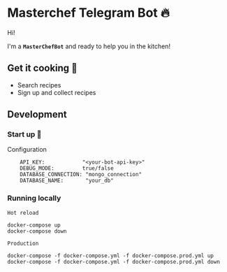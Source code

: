 # Masterchef Telegram Bot :fire:

Hi!

I'm a **`MasterChefBot`** and ready to help you in the kitchen!

## Get it cooking :pizza:
- Search recipes
- Sign up and collect recipes



## Development

### Start up :rocket:

Configuration
```
    API_KEY:            "<your-bot-api-key>"
    DEBUG_MODE:         true/false
    DATABASE_CONNECTION: "mongo_connection"
	DATABASE_NAME:       "your_db"  
```

### Running locally
`Hot reload`
```
docker-compose up
docker-compose down
```
`Production`
```
docker-compose -f docker-compose.yml -f docker-compose.prod.yml up
docker-compose -f docker-compose.yml -f docker-compose.prod.yml down
```
